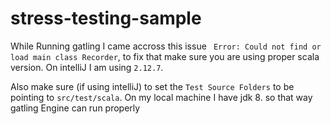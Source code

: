 # stress-testing-sample
While Running gatling I came accross this issue  ```
Error: Could not find or load main class Recorder```, to fix that make sure you are using proper scala version.
On intelliJ I am using ```2.12.7```.

Also make sure (if using intelliJ) to set the `Test Source Folders` to be pointing to `src/test/scala`.
On my local machine I have jdk 8. so that way gatling Engine can run properly
